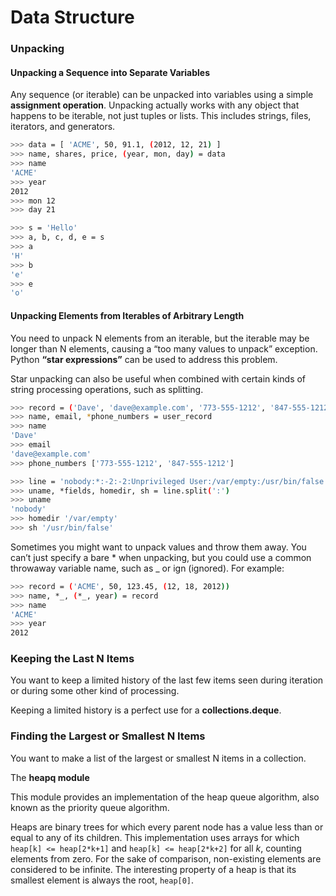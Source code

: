 # Data Structure

### Unpacking

#### Unpacking a Sequence into Separate Variables

Any sequence \(or iterable\) can be unpacked into variables using a simple **assignment operation**. Unpacking actually works with any object that happens to be iterable, not just tuples or lists. This includes strings, files, iterators, and generators.

```bash
>>> data = [ 'ACME', 50, 91.1, (2012, 12, 21) ]
>>> name, shares, price, (year, mon, day) = data
>>> name
'ACME'
>>> year
2012
>>> mon 12
>>> day 21

>>> s = 'Hello'
>>> a, b, c, d, e = s 
>>> a
'H'
>>> b
'e'
>>> e
'o'
```

#### Unpacking Elements from Iterables of Arbitrary Length

You need to unpack N elements from an iterable, but the iterable may be longer than N elements, causing a “too many values to unpack” exception. Python **“star expressions”** can be used to address this problem.

Star unpacking can also be useful when combined with certain kinds of string processing operations, such as splitting. 

```bash
>>> record = ('Dave', 'dave@example.com', '773-555-1212', '847-555-1212') 
>>> name, email, *phone_numbers = user_record
>>> name
'Dave'
>>> email
'dave@example.com'
>>> phone_numbers ['773-555-1212', '847-555-1212']

>>> line = 'nobody:*:-2:-2:Unprivileged User:/var/empty:/usr/bin/false' 
>>> uname, *fields, homedir, sh = line.split(':')
>>> uname
'nobody'
>>> homedir '/var/empty'
>>> sh '/usr/bin/false'
```

Sometimes you might want to unpack values and throw them away. You can’t just specify a bare \* when unpacking, but you could use a common throwaway variable name, such as \_ or ign \(ignored\). For example:

```bash
>>> record = ('ACME', 50, 123.45, (12, 18, 2012)) 
>>> name, *_, (*_, year) = record
>>> name
'ACME'
>>> year
2012
```

### Keeping the Last N Items

You want to keep a limited history of the last few items seen during iteration or during some other kind of processing.

Keeping a limited history is a perfect use for a **collections.deque**.

### Finding the Largest or Smallest N Items

You want to make a list of the largest or smallest N items in a collection.

The **heapq module**

This module provides an implementation of the heap queue algorithm, also known as the priority queue algorithm.

Heaps are binary trees for which every parent node has a value less than or equal to any of its children. This implementation uses arrays for which `heap[k] <= heap[2*k+1]` and `heap[k] <= heap[2*k+2]` for all _k_, counting elements from zero. For the sake of comparison, non-existing elements are considered to be infinite. The interesting property of a heap is that its smallest element is always the root, `heap[0]`.

